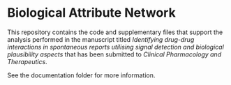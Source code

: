 # Biological Attribute Network

This repository contains the code and supplementary files that support the analysis performed in the manuscript titled _Identifying drug-drug interactions in spontaneous reports utilising signal detection and biological plausibility aspects_ that has been submitted to _Clinical Pharmacology and Therapeutics_.
 

See the documentation folder for more information.
